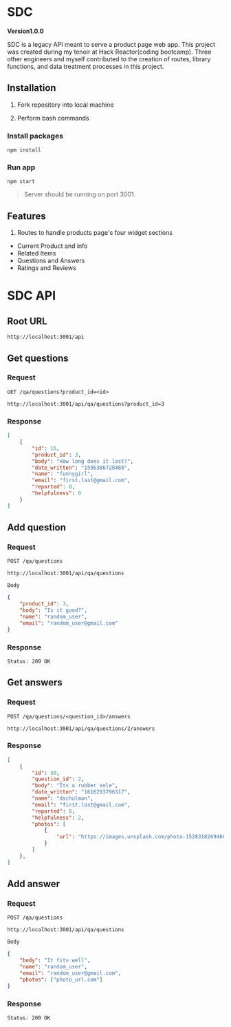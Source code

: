 # SDC

**Version1.0.0**

SDC is a legacy API meant to serve a product page web app. This project was created during my tenoir at Hack Reactor(coding bootcamp). Three other engineers and myself contributed to the creation of routes, library functions,  and data treatment processes in this project.

## Installation

1. Fork repository into local machine

2. Perform bash commands

### Install packages


    npm install


### Run app


    npm start


> Server should be running on port 3001.

## Features
1. Routes to handle products page's four widget sections
  - Current Product and info
  - Related Items
  - Questions and Answers
  - Ratings and Reviews

# SDC API

## Root URL

`http://localhost:3001/api`

## Get questions

### Request

`GET /qa/questions?product_id=<id>`

    http://localhost:3001/api/qa/questions?product_id=3

### Response

```json
[
    {
        "id": 16,
        "product_id": 3,
        "body": "How long does it last?",
        "date_written": "1596386728488",
        "name": "funnygirl",
        "email": "first.last@gmail.com",
        "reported": 0,
        "helpfulness": 0
    }
]
```

## Add question

### Request

`POST /qa/questions`

    http://localhost:3001/api/qa/questions

`Body`
```json
{
    "product_id": 3,
    "body": "Is it good?",
    "name": "random_user",
    "email": "random_user@gmail.com"
}
```

### Response

    Status: 200 OK

## Get answers

### Request

`POST /qa/questions/<question_id>/answers`

    http://localhost:3001/api/qa/questions/2/answers

### Response

```json
[
    {
        "id": 30,
        "question_id": 2,
        "body": "Its a rubber sole",
        "date_written": "1616293796317",
        "name": "dschulman",
        "email": "first.last@gmail.com",
        "reported": 0,
        "helpfulness": 2,
        "photos": [
            {
                "url": "https://images.unsplash.com/photo-1528318269466-69d920af5dad?ixlib=rb-1.2.1&ixid=eyJhcHBfaWQiOjEyMDd9&auto=format&fit=crop&w=1650&q=80"
            }
        ]
    },
]
```

## Add answer

### Request

`POST /qa/questions`

    http://localhost:3001/api/qa/questions

`Body`
```json
{
    "body": "It fits well",
    "name": "random_user",
    "email": "random_user@gmail.com",
    "photos": ["photo_url.com"]
}
```

### Response

    Status: 200 OK




